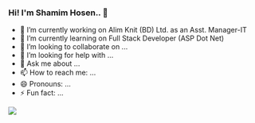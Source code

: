 ### Hi! I'm Shamim Hosen.. 👋

- 🔭 I’m currently working on Alim Knit (BD) Ltd. as an Asst. Manager-IT
- 🌱 I’m currently learning on Full Stack Developer (ASP Dot Net)
- 👯 I’m looking to collaborate on ...
- 🤔 I’m looking for help with ...
- 💬 Ask me about ...
- 📫 How to reach me: ...
- 😄 Pronouns: ...
- ⚡ Fun fact: ...




<img src="https://github-readme-stats.vercel.app/api?username=shamim448&&show_icons=true&title_color=ffffff&icon_color=bb2acf&text_color=daf7dc&bg_color=151515">
